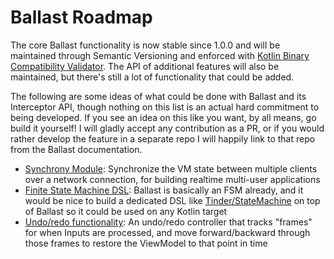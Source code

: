 ---
---

# Ballast Roadmap

The core Ballast functionality is now stable since 1.0.0 and will be maintained through Semantic Versioning and enforced
with [Kotlin Binary Compatibility Validator][b]. The API of additional features will also be maintained, but there's 
still a lot of functionality that could be added.

The following are some ideas of what could be done with Ballast and its Interceptor API, though nothing on this list is 
an actual hard commitment to being developed. If you see an idea on this like you want, by all means, go build it
yourself! I will gladly accept any contribution as a PR, or if you would rather develop the feature in a separate repo
I will happily link to that repo from the Ballast documentation.

- [Synchrony Module][#2]: Synchronize the VM state between multiple clients over a network connection, for building
  realtime multi-user applications
- [Finite State Machine DSL][#7]: Ballast is basically an FSM already, and it would be nice to build a dedicated DSL
  like [Tinder/StateMachine][a] on top of Ballast so it could be used on any Kotlin target
- [Undo/redo functionality][#10]: An undo/redo controller that tracks "frames" for when Inputs are processed, and move
  forward/backward through those frames to restore the ViewModel to that point in time 

[#2]: https://github.com/copper-leaf/ballast/issues/2
[#3]: https://github.com/copper-leaf/ballast/issues/3
[#7]: https://github.com/copper-leaf/ballast/issues/7
[#10]: https://github.com/copper-leaf/ballast/issues/10
[a]: https://github.com/Tinder/StateMachine
[b]: https://github.com/Kotlin/binary-compatibility-validator

